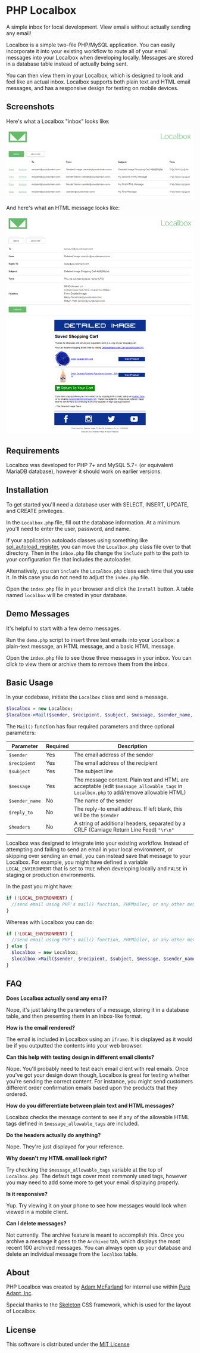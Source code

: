 # PHP Localbox
A simple inbox for local development.  View emails without actually sending any email!

Localbox is a simple two-file PHP/MySQL application.  You can easily incorporate it into your existing workflow to route all of your email messages into your Localbox when developing locally.  Messages are stored in a database table instead of actually being sent.  

You can then view them in your Localbox, which is designed to look and feel like an actual inbox.  Localbox supports both plain text and HTML email messages, and has a responsive design for testing on mobile devices.

## Screenshots

Here's what a Localbox "inbox" looks like:

![Localbox Inbox](/screenshots/inbox.png?raw=true "Localbox Inbox")

And here's what an HTML message looks like:

![Localbox Message](/screenshots/message.png?raw=true "Localbox Message")

## Requirements

Localbox was developed for PHP 7+ and MySQL 5.7+ (or equivalent MariaDB database), however it should work on earlier versions.

## Installation

To get started you'll need a database user with SELECT, INSERT, UPDATE, and CREATE privileges. 

In the ```Localbox.php``` file, fill out the database information. At a minimum you'll need to enter the user, password, and name.

If your application autoloads classes using something like [spl_autoload_register]( https://www.php.net/manual/en/function.spl-autoload-register.php), you can move the ```Localbox.php``` class file over to that directory.  Then in the ```inbox.php``` file change the ```include``` path to the path to your configuration file that includes the autoloader. 

Alternatively, you can ```include``` the ```Localbox.php``` class each time that you use it.  In this case you do not need to adjust the ```index.php``` file.

Open the ```index.php``` file in your browser and click the ```Install``` button. A table named ```localbox``` will be created in your database.


## Demo Messages

It's helpful to start with a few demo messages.

Run the ```demo.php``` script to insert three test emails into your Localbox: a plain-text message, an HTML message, and a basic HTML message.

Open the ```index.php``` file to see those three messages in your inbox.  You can click to view them or archive them to remove them from the inbox.

## Basic Usage

In your codebase, initiate the ```Localbox``` class and send a message.

```php
$localbox = new Localbox;
$localbox->Mail($sender, $recipient, $subject, $message, $sender_name, $reply_to, $headers);
```

The ```Mail()``` function has four required parameters and three optional parameters:

Parameter | Required | Description
--- | --- | ---
```$sender``` | Yes | The email address of the sender
```$recipient``` | Yes | The email address of the recipient
```$subject``` | Yes | The subject line
```$message``` | Yes | The message content. Plain text and HTML are acceptable (edit ```$message_allowable_tags``` in ```Localbox.php``` to add/remove allowable HTML)
```$sender_name``` | No | The name of the sender
```$reply_to``` | No | The reply-to email address.  If left blank, this will be the ```$sender```
```$headers``` | No | A string of additional headers, separated by a CRLF (Carriage Return Line Feed) ```"\r\n"```

Localbox was designed to integrate into your existing workflow.  Instead of attempting and failing to send an email in your local environment, or skipping over sending an email, you can instead save that message to your Localbox.  For example, you might have defined a variable ```LOCAL_ENVIRONMENT``` that is set to ```TRUE``` when developing locally and ```FALSE``` in staging or production environments.

In the past you might have:

```php
if (!LOCAL_ENVIRONMENT) {
  //send email using PHP's mail() function, PHPMailer, or any other method
}
```

Whereas with Localbox you can do:

```php
if (!LOCAL_ENVIRONMENT) {
  //send email using PHP's mail() function, PHPMailer, or any other method
} else {
  $localbox = new Localbox;
  $localbox->Mail($sender, $recipient, $subject, $message, $sender_name, $reply_to, $headers);
}
```

## FAQ

**Does Localbox actually send any email?**

Nope, it's just taking the parameters of a message, storing it in a database table, and then presenting them in an inbox-like format.

**How is the email rendered?**

The email is included in Localbox using an ```iframe```.  It is displayed as it would be if you outputted the contents into your web browser.

**Can this help with testing design in different email clients?**

Nope.  You'll probably need to test each email client with real emails.  Once you've got your design down though, Localbox is great for testing whether you're sending the correct content.  For instance, you might send customers different order confirmation emails based upon the products that they ordered.

**How do you differentiate between plain text and HTML messages?**

Localbox checks the message content to see if any of the allowable HTML tags defined in  ```$message_allowable_tags``` are included.  

**Do the headers actually do anything?**

Nope.  They're just displayed for your reference.

**Why doesn't my HTML email look right?**

Try checking the ```$message_allowable_tags``` variable at the top of ```Localbox.php```.  The default tags cover most commonly used tags, however you may need to add some more to get your email displaying properly.

**Is it responsive?**

Yup.  Try viewing it on your phone to see how messages would look when viewed in a mobile client.

**Can I delete messages?**

Not currently.  The archive feature is meant to accomplish this.  Once you archive a message it goes to the ```Archived``` tab, which displays the most recent 100 archived messages.  You can always open up your database and delete an individual message from the ```localbox``` table.

## About
PHP Localbox was created by [Adam McFarland](https://www.adammcfarland.com/) for internal use within [Pure Adapt, Inc](https://www.pureadapt.com/).  

Special thanks to the [Skeleton](http://getskeleton.com/) CSS framework, which is used for the layout of Localbox.

## License
This software is distributed under the [MIT License](LICENSE)
